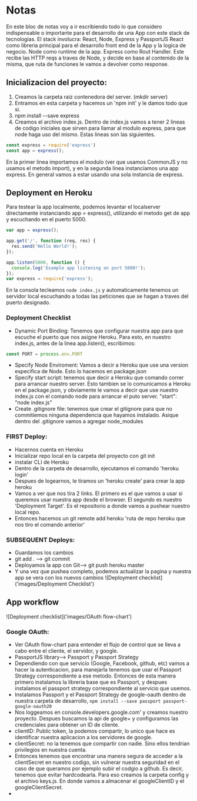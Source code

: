 # Notas
En este bloc de notas voy a ir escribiendo todo lo que considero indispensable o importante para el desarrollo de una App con este stack de tecnologias.
El stack involucra: React, Node, Express y PassportJS
React como libreria principal para el desarrollo front end de la App y la logica de negocio.
Node como runtime de la app.
Express como Rout Handler. Este recibe las HTTP reqs a traves de Node, y decide en base al contenido de la misma, que ruta de funciones le vamos a devolver como response.

## Inicializacion del proyecto:

1) Creamos la carpeta raiz contenedora del server. (mkdir server)
2) Entramos en esta carpeta y hacemos un 'npm init' y le damos todo que si.
3) npm install --save express
4) Creamos el archivo index.js. Dentro de index.js vamos a tener 2 lineas de codigo iniciales que sirven para llamar al modulo express, para que node haga uso del mismo. Estas lineas son las siguientes.
```javascript
const express = require('express')
const app = express();
```
En la primer linea importamos el modulo (ver que usamos CommonJS y no usamos el metodo import), y en la segunda linea instanciamos una app express. En general vamos a estar usando una sola instancia de express.



## Deployment en Heroku
Para testear la app localmente, podemos levantar el localserver directamente instanciando app = express(), utilizando el metodo get de app y escuchando en el puerto 5000.
```javascript
var app = express();

app.get('/', function (req, res) {
  res.send('Hello World!');
});

app.listen(5000, function () {
  console.log('Example app listening on port 5000!');
});
var express = require('express');
```
En la consola tecleamos `node index.js` y automaticamente tenemos un servidor local escuchando a todas las peticiones que se hagan a traves del puerto designado.
### Deployment Checklist
- Dynamic Port Binding: Tenemos que configurar nuestra app para que escuche el puerto que nos asigne Heroku. Para esto, en nuestro index.js, antes de la linea app.listen(), escribimos:
```javascript
const PORT = process.env.PORT
```
- Specify Node Enviroment: Vamos a decir a Heroku que use una version especifica de Node. Esto lo hacemos en package.json
- Specify start script: tenemos que decir a Heroku que comando correr para arrancar nuestro server. Esto tambien se lo comunicamos a Heroku en el package.json, y obviamente le vamos a decir que use nuestro index.js con el comando node para arrancar el puto server. "start": "node index.js"
- Create .gitignore file: tenemos que crear el gitignore para que no commitiemos ninguna dependencia que hayamos instalado. Asique dentro del .gitignore vamos a agregar node_modules

### FIRST Deploy:
- Hacernos cuenta en Heroku
- Inicializar repo local en la carpeta del proyecto con git init
- instalar CLI de Heroku
- Dentro de la carpeta de desarrollo, ejecutamos el comando 'heroku login'
- Despues de logearnos, le tiramos un 'heroku create' para crear la app heroku
- Vamos a ver que nos tira 2 links. El primero es el que vamos a usar si queremos usar nuestra app desde el browser. El segundo es nuestro 'Deployment Target'. Es el repositorio a donde vamos a pushear nuestro local repo.
- Entonces hacemos un git remote add heroku 'ruta de repo heroku que nos tiro el comando anterior'

### SUBSEQUENT Deploys:
- Guardamos los cambios
- git add . --> git commit
- Deployamos la app con Git--> git push heroku master
- Y una vez que pushea completo, podemos actualizar la pagina y nuestra app se vera con los nuevos cambios
![Deployment checklist]('images/Deployment Checklist')

## App workflow
![Deployment checklist]('images/OAuth flow-chart')
### Google OAuth:
- Ver OAuth flow-chart para entender el flujo de control que se lleva a cabo entre el cliente, el servidor, y google.
- PassportJS library--> Passport y Passport Strategy
- Dependiendo con que servicio (Google, Facebook, github, etc) vamos a hacer la autenticacion, para manejarla tenemos que usar el Passport Strategy correspondiente a ese metodo. Entonces de esta manera primero instalamos la libreria base que es Passport, y despues instalamos el passport strategy correspondiente al servicio que usemos.
- Instalamos Passport y el Passport Strategy de google-oauth dentro de nuestra carpeta de desarrollo, `npm install --save passport passport-google-oauth20`
- Nos loggeamos en console.developers.google.com' y creamos nuestro proyecto. Despues buscamos la api de google+ y configuramos las credenciales para obtener un ID de cliente.
- clientID: Public token, la podemos compartir, lo unico que hace es identificar nuestra aplicacion a los servidores de google.
- clientSecret: no la tenemos que compartir con nadie. Sino ellos tendrian privilegios en nuestra cuenta.
- Entonces tenemos que encontrar una manera segura de acceder a la clientSecret en nuestro codigo, sin vulnerar nuestra seguridad en el caso de que queramos por ejemplo subir el codgio a github. Es decir, tenemos que evitar hardcodearla. Para eso creamos la carpeta config y el archivo keys.js. En donde vamos a almacenar el googleClientID y el googleClientSecret.
-
